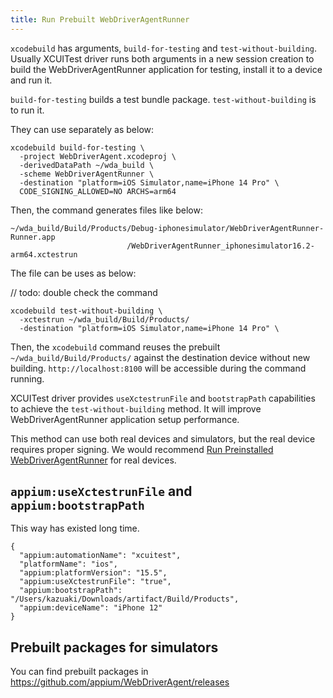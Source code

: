 ```yaml
---
title: Run Prebuilt WebDriverAgentRunner
---
```



`xcodebuild` has arguments, `build-for-testing` and `test-without-building`.
Usually XCUITest driver runs both arguments in a new session creation to build the WebDriverAgentRunner application for testing, install it to a device and run it.

`build-for-testing` builds a test bundle package. `test-without-building` is to run it.

They can use separately as below:

```
xcodebuild build-for-testing \
  -project WebDriverAgent.xcodeproj \
  -derivedDataPath ~/wda_build \
  -scheme WebDriverAgentRunner \
  -destination "platform=iOS Simulator,name=iPhone 14 Pro" \
  CODE_SIGNING_ALLOWED=NO ARCHS=arm64
```

Then, the command generates files like below:

```
~/wda_build/Build/Products/Debug-iphonesimulator/WebDriverAgentRunner-Runner.app
                          /WebDriverAgentRunner_iphonesimulator16.2-arm64.xctestrun
```

The file can be uses as below:

// todo: double check the command
```
xcodebuild test-without-building \
  -xctestrun ~/wda_build/Build/Products/
  -destination "platform=iOS Simulator,name=iPhone 14 Pro" \
```

Then, the `xcodebuild` command reuses the prebuilt `~/wda_build/Build/Products/` against the destination device without new building.
`http://localhost:8100` will be accessible during the command running.

XCUITest driver provides `useXctestrunFile` and `bootstrapPath` capabilities to achieve the `test-without-building` method.
It will improve WebDriverAgentRunner application setup performance.

This method can use both real devices and simulators, but the real device requires proper signing.
We would recommend [Run Preinstalled WebDriverAgentRunner](./run-preinstalled-wda.md) for real devices.

## `appium:useXctestrunFile` and `appium:bootstrapPath`


This way has existed long time.

```
{
  "appium:automationName": "xcuitest",
  "platformName": "ios",
  "appium:platformVersion": "15.5",
  "appium:useXctestrunFile": "true",
  "appium:bootstrapPath": "/Users/kazuaki/Downloads/artifact/Build/Products",
  "appium:deviceName": "iPhone 12"
}
```


## Prebuilt packages for simulators

You can find prebuilt packages in https://github.com/appium/WebDriverAgent/releases
